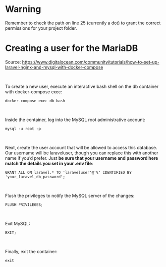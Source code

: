 # Warning
Remember to check the path on line 25 (currently a dot) to grant the correct permissions for your project folder.
# Creating a user for the MariaDB

Source: https://www.digitalocean.com/community/tutorials/how-to-set-up-laravel-nginx-and-mysql-with-docker-compose

<br>

To create a new user, execute an interactive bash shell on the db container with docker-compose exec:

```docker-compose exec db bash```

<br>

Inside the container, log into the MySQL root administrative account:

```mysql -u root -p```

<br>

Next, create the user account that will be allowed to access this database. Our username will be laraveluser, though you can replace this with another name if you’d prefer. Just **be sure that your username and password here match the details you set in your .env file**:

```GRANT ALL ON laravel.* TO 'laraveluser'@'%' IDENTIFIED BY 'your_laravel_db_password';```

<br>

Flush the privileges to notify the MySQL server of the changes:

```FLUSH PRIVILEGES;```

<br>

Exit MySQL:

```EXIT;```

<br>

Finally, exit the container:

```exit```

<br>
